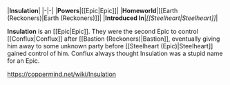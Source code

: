 |**Insulation**|
|-|-|
|**Powers**|[[Epic\|Epic]]|
|**Homeworld**|[[Earth (Reckoners)\|Earth (Reckoners)]]|
|**Introduced In**|*[[Steelheart\|Steelheart]]*|

**Insulation** is an [[Epic\|Epic]]. They were the second Epic to control [[Conflux\|Conflux]] after [[Bastion (Reckoners)\|Bastion]], eventually giving him away to some unknown party before [[Steelheart (Epic)\|Steelheart]] gained control of him.
Conflux always thought Insulation was a stupid name for an Epic.



https://coppermind.net/wiki/Insulation